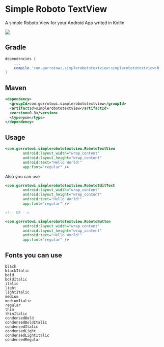 Simple Roboto TextView
======================

A simple Roboto View for your Android App writed in Kotlin

![](https://cdn.rawgit.com/gorrotowi/SimpleRobotoTextView/cb361eff0f7cc8fae9f23a4feb3340ff1a3866c4/screenshots/RobotoTextViewExample.png)

Gradle
------
```gradle
dependencies {
    ...
    compile 'com.gorrotowi.simplerobototextview:simplerobototextview:0.8'
}
```

Maven
-----
```xml
<dependency>
  <groupId>com.gorrotowi.simplerobototextview</groupId>
  <artifactId>simplerobototextview</artifactId>
  <version>0.8</version>
  <type>pom</type>
</dependency>
```

Usage
-----
```xml
<com.gorrotowi.simplerobototextview.RobotoTextView
        android:layout_width="wrap_content"
        android:layout_height="wrap_content"
        android:text="Hello World!"
        app:font="regular" />
```

Also you can use

```xml
<com.gorrotowi.simplerobototextview.RobotoEditText
        android:layout_width="wrap_content"
        android:layout_height="wrap_content"
        android:text="Hello World!"
        app:font="regular" />

<!-- OR -->

<com.gorrotowi.simplerobototextview.RobotoButton
        android:layout_width="wrap_content"
        android:layout_height="wrap_content"
        android:text="Hello World!"
        app:font="regular" />

```

Fonts you can use
-----------------
```
black
blackItalic
bold
boldItalic
italic
light
lightItalic
medium
mediumItalic
regular
thin
thinItalic
condensedBold
condensedBoldItalic
condensedItalic
condensedLight
condensedLightItalic
condensedRegular
```
